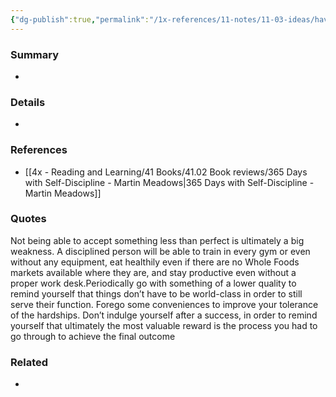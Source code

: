 ```yaml
---
{"dg-publish":true,"permalink":"/1x-references/11-notes/11-03-ideas/have-the-ability-to-accept-things-that-are-less-than-perfect/","title":"Have the ability to accept things that are less than perfect","created":"2024-02-23T16:08:36.692+03:00","updated":"2024-02-23T16:09:23.101+03:00"}
---
```



### Summary
- 

### Details
- 

### References
- [[4x - Reading and Learning/41 Books/41.02 Book reviews/365 Days with Self-Discipline - Martin Meadows\|365 Days with Self-Discipline - Martin Meadows]]

### Quotes
Not being able to accept something less than perfect is ultimately a big weakness. A disciplined person will be able to train in every gym or even without any equipment, eat healthily even if there are no Whole Foods markets available where they are, and stay productive even without a proper work desk.Periodically go with something of a lower quality to remind yourself that things don’t have to be world-class in order to still serve their function. Forego some conveniences to improve your tolerance of the hardships. Don’t indulge yourself after a success, in order to remind yourself that ultimately the most valuable reward is the process you had to go through to achieve the final outcome


### Related
- 